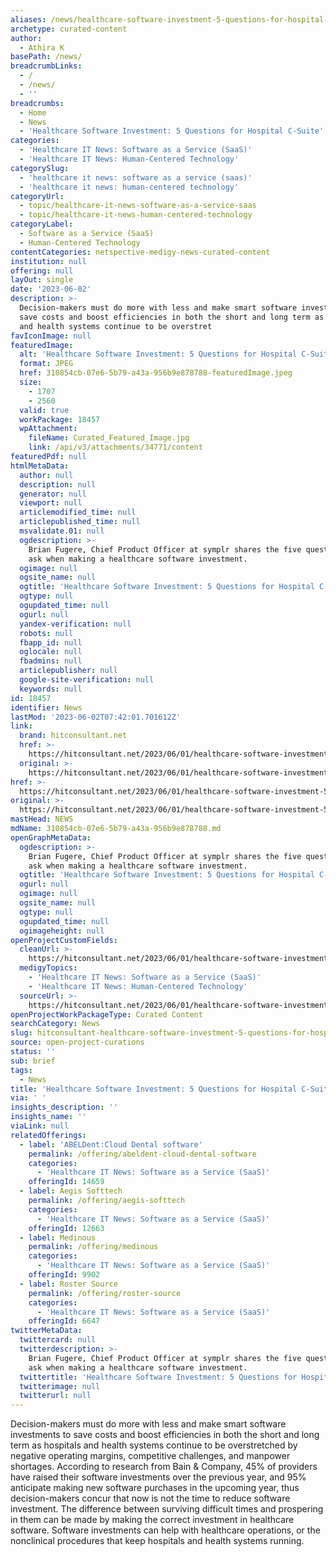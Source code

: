 ```yaml
---
aliases: /news/healthcare-software-investment-5-questions-for-hospital-c-suite
archetype: curated-content
author:
  - Athira K
basePath: /news/
breadcrumbLinks:
  - /
  - /news/
  - ''
breadcrumbs:
  - Home
  - News
  - 'Healthcare Software Investment: 5 Questions for Hospital C-Suite'
categories:
  - 'Healthcare IT News: Software as a Service (SaaS)'
  - 'Healthcare IT News: Human-Centered Technology'
categorySlug:
  - 'healthcare it news: software as a service (saas)'
  - 'healthcare it news: human-centered technology'
categoryUrl:
  - topic/healthcare-it-news-software-as-a-service-saas
  - topic/healthcare-it-news-human-centered-technology
categoryLabel:
  - Software as a Service (SaaS)
  - Human-Centered Technology
contentCategories: netspective-medigy-news-curated-content
institution: null
offering: null
layOut: single
date: '2023-06-02'
description: >-
  Decision-makers must do more with less and make smart software investments to
  save costs and boost efficiencies in both the short and long term as hospitals
  and health systems continue to be overstret
favIconImage: null
featuredImage:
  alt: 'Healthcare Software Investment: 5 Questions for Hospital C-Suite'
  format: JPEG
  href: 310854cb-07e6-5b79-a43a-956b9e878788-featuredImage.jpeg
  size:
    - 1707
    - 2560
  valid: true
  workPackage: 18457
  wpAttachment:
    fileName: Curated_Featured_Image.jpg
    link: /api/v3/attachments/34771/content
featuredPdf: null
htmlMetaData:
  author: null
  description: null
  generator: null
  viewport: null
  articlemodified_time: null
  articlepublished_time: null
  msvalidate.01: null
  ogdescription: >-
    Brian Fugere, Chief Product Officer at symplr shares the five questions to
    ask when making a healthcare software investment.
  ogimage: null
  ogsite_name: null
  ogtitle: 'Healthcare Software Investment: 5 Questions for Hospital C-Suite'
  ogtype: null
  ogupdated_time: null
  ogurl: null
  yandex-verification: null
  robots: null
  fbapp_id: null
  oglocale: null
  fbadmins: null
  articlepublisher: null
  google-site-verification: null
  keywords: null
id: 18457
identifier: News
lastMod: '2023-06-02T07:42:01.701612Z'
link:
  brand: hitconsultant.net
  href: >-
    https://hitconsultant.net/2023/06/01/healthcare-software-investment-5-questions-for-hospital-c-suite/
  original: >-
    https://hitconsultant.net/2023/06/01/healthcare-software-investment-5-questions-for-hospital-c-suite/
href: >-
  https://hitconsultant.net/2023/06/01/healthcare-software-investment-5-questions-for-hospital-c-suite/
original: >-
  https://hitconsultant.net/2023/06/01/healthcare-software-investment-5-questions-for-hospital-c-suite/
mastHead: NEWS
mdName: 310854cb-07e6-5b79-a43a-956b9e878788.md
openGraphMetaData:
  ogdescription: >-
    Brian Fugere, Chief Product Officer at symplr shares the five questions to
    ask when making a healthcare software investment.
  ogtitle: 'Healthcare Software Investment: 5 Questions for Hospital C-Suite'
  ogurl: null
  ogimage: null
  ogsite_name: null
  ogtype: null
  ogupdated_time: null
  ogimageheight: null
openProjectCustomFields:
  cleanUrl: >-
    https://hitconsultant.net/2023/06/01/healthcare-software-investment-5-questions-for-hospital-c-suite/
  medigyTopics:
    - 'Healthcare IT News: Software as a Service (SaaS)'
    - 'Healthcare IT News: Human-Centered Technology'
  sourceUrl: >-
    https://hitconsultant.net/2023/06/01/healthcare-software-investment-5-questions-for-hospital-c-suite/
openProjectWorkPackageType: Curated Content
searchCategory: News
slug: hitconsultant-healthcare-software-investment-5-questions-for-hospital-c-suite
source: open-project-curations
status: ''
sub: brief
tags:
  - News
title: 'Healthcare Software Investment: 5 Questions for Hospital C-Suite'
via: ' '
insights_description: ''
insights_name: ''
viaLink: null
relatedOfferings:
  - label: 'ABELDent:Cloud Dental software'
    permalink: /offering/abeldent-cloud-dental-software
    categories:
      - 'Healthcare IT News: Software as a Service (SaaS)'
    offeringId: 14659
  - label: Aegis Softtech
    permalink: /offering/aegis-softtech
    categories:
      - 'Healthcare IT News: Software as a Service (SaaS)'
    offeringId: 12663
  - label: Medinous
    permalink: /offering/medinous
    categories:
      - 'Healthcare IT News: Software as a Service (SaaS)'
    offeringId: 9902
  - label: Roster Source
    permalink: /offering/roster-source
    categories:
      - 'Healthcare IT News: Software as a Service (SaaS)'
    offeringId: 6647
twitterMetaData:
  twittercard: null
  twitterdescription: >-
    Brian Fugere, Chief Product Officer at symplr shares the five questions to
    ask when making a healthcare software investment.
  twittertitle: 'Healthcare Software Investment: 5 Questions for Hospital C-Suite'
  twitterimage: null
  twitterurl: null
---
```

<p>Decision-makers must do more with less and make smart software investments to save costs and boost efficiencies in both the short and long term as hospitals and health systems continue to be overstretched by negative operating margins, competitive challenges, and manpower shortages. According to research from Bain &amp; Company, 45% of providers have raised their software investments over the previous year, and 95% anticipate making new software purchases in the upcoming year, thus decision-makers concur that now is not the time to reduce software investment. The difference between surviving difficult times and prospering in them can be made by making the correct investment in healthcare software. Software investments can help with healthcare operations, or the nonclinical procedures that keep hospitals and health systems running.</p>